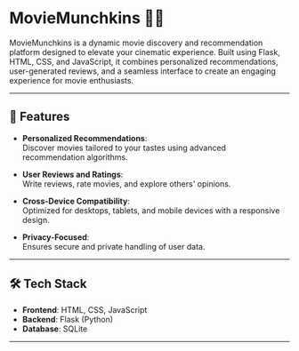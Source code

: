# MovieMunchkins 🎥🍿  

MovieMunchkins is a dynamic movie discovery and recommendation platform designed to elevate your cinematic experience. Built using Flask, HTML, CSS, and JavaScript, it combines personalized recommendations, user-generated reviews, and a seamless interface to create an engaging experience for movie enthusiasts.

---

## 🚀 Features  

- **Personalized Recommendations**:  
  Discover movies tailored to your tastes using advanced recommendation algorithms.

- **User Reviews and Ratings**:  
  Write reviews, rate movies, and explore others' opinions.

- **Cross-Device Compatibility**:  
  Optimized for desktops, tablets, and mobile devices with a responsive design.

- **Privacy-Focused**:  
  Ensures secure and private handling of user data.

---

## 🛠️ Tech Stack  

- **Frontend**: HTML, CSS, JavaScript  
- **Backend**: Flask (Python)  
- **Database**: SQLite  

---

